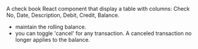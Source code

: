 A check book React component that display a table with columns: Check No, Date, Description, Debit, Credit, Balance.

* maintain the rolling balance.
* you can toggle 'cancel' for any transaction. A canceled transaction no longer applies to the balance.
